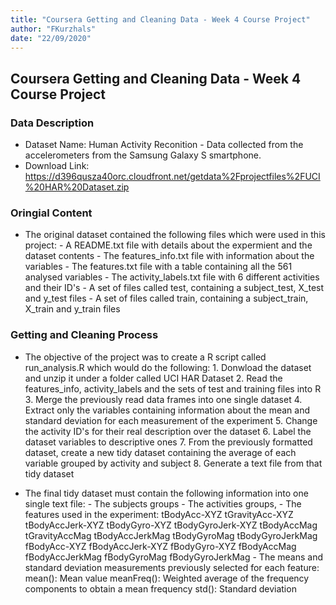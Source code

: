 ```yaml
---
title: "Coursera Getting and Cleaning Data - Week 4 Course Project"
author: "FKurzhals"
date: "22/09/2020"
---
```


## Coursera Getting and Cleaning Data - Week 4 Course Project

### Data Description

- Dataset Name: Human Activity Reconition - Data collected from the accelerometers from the Samsung Galaxy S smartphone.
- Download Link: https://d396qusza40orc.cloudfront.net/getdata%2Fprojectfiles%2FUCI%20HAR%20Dataset.zip

### Oringial Content

* The original dataset contained the following files which were used in this project:
        - A README.txt file with details about the expermient and the dataset contents
        - The features_info.txt file with information about the variables
        - The features.txt file with a table containing all the 561 analysed variables
        - The activity_labels.txt file with 6 different activities and their ID's
        - A set of files called test, containing a subject_test, X_test and y_test files
        - A set of files called train, containing a subject_train, X_train and y_train files

### Getting and Cleaning Process

* The objective of the project was to create a R script called run_analysis.R which would do the following:
        1. Donwload the dataset and unzip it under a folder called UCI HAR Dataset
        2. Read the features_info, activity_labels and the sets of test and training files into R
        3. Merge the previously read data frames into one single dataset
        4. Extract only the variables containing information about the mean and standard deviation for each measurement of the experiment
        5. Change the activity ID's for their real description over the dataset
        6. Label the dataset variables to descriptive ones
        7. From the previously formatted dataset, create a new tidy dataset containing the average of each variable grouped by activity and subject
        8. Generate a text file from that tidy dataset

* The final tidy dataset must contain the following information into one single text file:
        - The subjects groups
        - The activities groups,
        - The features used in the experiment:
                tBodyAcc-XYZ
                tGravityAcc-XYZ
                tBodyAccJerk-XYZ
                tBodyGyro-XYZ
                tBodyGyroJerk-XYZ
                tBodyAccMag
                tGravityAccMag
                tBodyAccJerkMag
                tBodyGyroMag
                tBodyGyroJerkMag
                fBodyAcc-XYZ
                fBodyAccJerk-XYZ
                fBodyGyro-XYZ
                fBodyAccMag
                fBodyAccJerkMag
                fBodyGyroMag
                fBodyGyroJerkMag
        - The means and standard deviation measurements previously selected for each feature:
                mean(): Mean value
                meanFreq(): Weighted average of the frequency components to obtain a mean frequency
                std(): Standard deviation
